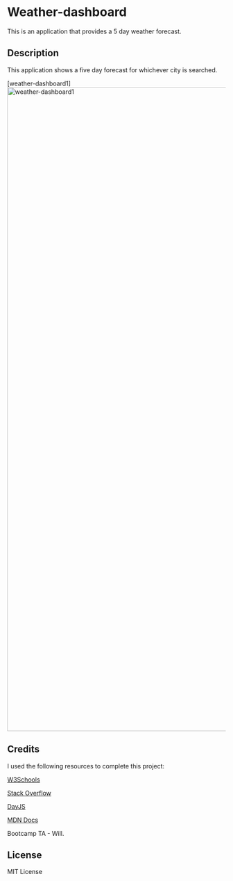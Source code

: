 # Weather-dashboard
This is an application that provides a 5 day weather forecast.

## Description
This application shows a five day forecast for whichever city is searched.

[weather-dashboard1]
<img width="1483" alt="weather-dashboard1" src="https://github.com/devramirez/weather-dashboard/assets/45980046/a83b4730-fb1a-4ed9-886c-2a67a6384d8a">


## Credits

I used the following resources to complete this project:

[W3Schools](https://www.w3schools.com/jsref/prop_win_localstorage.asp)

[Stack Overflow](https://stackoverflow.com/questions/40791207/setting-and-getting-localstorage-with-jquery)

[DayJS](https://day.js.org/docs/en/display/format)

[MDN Docs](https://developer.mozilla.org/)

Bootcamp TA - Will.

## License 
MIT License 
